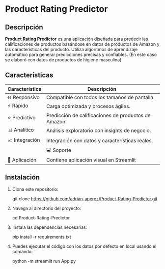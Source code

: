 # Product Rating Predictor


## Descripción

**Product Rating Predictor** es una aplicación diseñada para predecir las calificaciones de productos basándose en datos de productos de Amazon y las características del producto. Utiliza algoritmos de aprendizaje automático para generar predicciones precisas y confiables.
(En este caso se elaboró con datos de productos de higiene masculina)


## Características
| Característica     | Descripción                                         |
|--------------------|-----------------------------------------------------|
| 🌐 Responsivo     | Compatible con todos los tamaños de pantalla.        |
| ⚡ Rápido         | Carga optimizada y procesos ágiles.                  |
| ⭐​ Predictivo     | Predicción de calificaciones de productos de Amazon. |
| 📊​ Analítico      | Análisis exploratorio con insights de negocio.       |
| 📈​ Integración    | Integración con datos y características reales.      |
​| 💻 Soporte        | Soporta múltiples modelos de ML y DL                 |
| 🚀​ Aplicación     | Contiene aplicación visual en Streamlit              |



## Instalación

1. Clona este repositorio:

    git clone https://github.com/adrian-aperez/Product-Rating-Predictor.git

2. Navega al directorio del proyecto:

   cd Product-Rating-Predictor
  
3. Instala las dependencias necesarias:

   pip install -r requirements.txt

4. Puedes ejecutar el código con los datos por defecto en local usando el comando:   

   python -m streamlit run App.py

